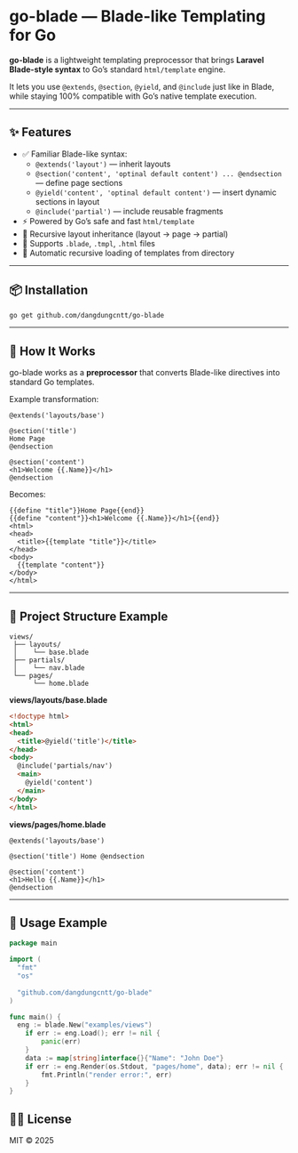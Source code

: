 # go-blade — Blade-like Templating for Go

**go-blade** is a lightweight templating preprocessor that brings **Laravel Blade-style syntax** to Go’s standard `html/template` engine.

It lets you use `@extends`, `@section`, `@yield`, and `@include` just like in Blade, while staying 100% compatible with Go’s native template execution.

---

## ✨ Features

- ✅ Familiar Blade-like syntax:
    - `@extends('layout')` — inherit layouts
    - `@section('content', 'optinal default content') ... @endsection` — define page sections
    - `@yield('content', 'optinal default content')` — insert dynamic sections in layout
    - `@include('partial')` — include reusable fragments
- ⚡ Powered by Go’s safe and fast `html/template`
- 🔁 Recursive layout inheritance (layout → page → partial)
- 🧩 Supports `.blade`, `.tmpl`, `.html` files
- 📁 Automatic recursive loading of templates from directory

---

## 📦 Installation

```bash
go get github.com/dangdungcntt/go-blade
```

---

## 🧠 How It Works

go-blade works as a **preprocessor** that converts Blade-like directives into standard Go templates.

Example transformation:

```gotemplate
@extends('layouts/base')

@section('title')
Home Page
@endsection

@section('content')
<h1>Welcome {{.Name}}</h1>
@endsection
```

Becomes:

```gotemplate
{{define "title"}}Home Page{{end}}
{{define "content"}}<h1>Welcome {{.Name}}</h1>{{end}}
<html>
<head>
  <title>{{template "title"}}</title>
</head>
<body>
  {{template "content"}}
</body>
</html>
```

---

## 🧱 Project Structure Example

```
views/
 ├── layouts/
 │    └── base.blade
 ├── partials/
 │    └── nav.blade
 └── pages/
      └── home.blade
```

**views/layouts/base.blade**
```html
<!doctype html>
<html>
<head>
  <title>@yield('title')</title>
</head>
<body>
  @include('partials/nav')
  <main>
    @yield('content')
  </main>
</body>
</html>
```

**views/pages/home.blade**
```blade
@extends('layouts/base')

@section('title') Home @endsection

@section('content')
<h1>Hello {{.Name}}</h1>
@endsection
```

---

## 🚀 Usage Example

```go
package main

import (
  "fmt"
  "os"
  
  "github.com/dangdungcntt/go-blade"
)

func main() {
  eng := blade.New("examples/views")
	if err := eng.Load(); err != nil {
		panic(err)
	}
	data := map[string]interface{}{"Name": "John Doe"}
	if err := eng.Render(os.Stdout, "pages/home", data); err != nil {
		fmt.Println("render error:", err)
	}
}
```

## 🧑‍💻 License

MIT © 2025

